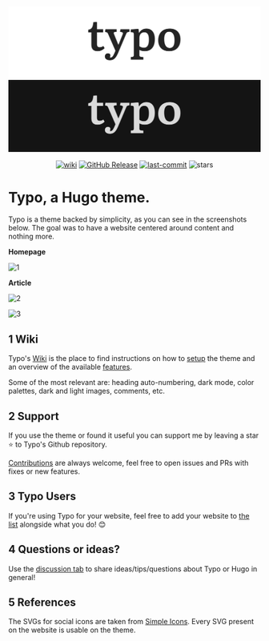![banner](https://raw.githubusercontent.com/tomfran/typo/main/images/banner-light.webp#gh-light-mode-only)
![banner](https://raw.githubusercontent.com/tomfran/typo/main/images/banner-dark.webp#gh-dark-mode-only)

<div align="center">

[![wiki](https://img.shields.io/badge/doc-wiki-red?style=for-the-badge)](https://tomfran.github.io/typo-wiki/)
[![GitHub Release](https://img.shields.io/github/v/release/tomfran/typo?style=for-the-badge)](https://github.com/tomfran/typo/releases/latest)
[![last-commit](https://img.shields.io/github/last-commit/tomfran/typo?style=for-the-badge)](https://github.com/tomfran/typo/commits/)
![stars](https://img.shields.io/github/stars/tomfran/typo?style=for-the-badge&color=orange)

</div>

# Typo, a Hugo theme.

Typo is a theme backed by simplicity, as you can see in the screenshots below. The goal was to have a website centered around content and nothing more.

**Homepage**

![1](https://raw.githubusercontent.com/tomfran/typo/main/images/1.webp)

**Article**

![2](https://raw.githubusercontent.com/tomfran/typo/main/images/2.webp)

![3](https://raw.githubusercontent.com/tomfran/typo/main/images/3.webp)

## 1 Wiki

Typo's [Wiki](https://tomfran.github.io/typo-wiki/) is the place to find instructions on how to [setup](https://tomfran.github.io/typo-wiki/setup) the theme and an overview of the available [features](https://tomfran.github.io/typo-wiki/features). 

Some of the most relevant are: heading auto-numbering, dark mode, color palettes, dark and light images, comments, etc.

## 2 Support

If you use the theme or found it useful you can support me by leaving a star ⭐ to Typo's Github repository.

[Contributions](https://github.com/tomfran/typo/blob/main/CONTRIBUTING.md) are always welcome, feel free to open issues and PRs with fixes or new features.

## 3 Typo Users

If you're using Typo for your website, feel free to add your website to [the list](https://github.com/tomfran/typo/blob/main/USERS.md) alongside what you do! 😊

## 4 Questions or ideas? 

Use the [discussion tab](https://github.com/tomfran/typo/discussions) to share ideas/tips/questions about Typo or Hugo in general!

## 5 References

The SVGs for social icons are taken from [Simple Icons](https://github.com/simple-icons/simple-icons).
Every SVG present on the website is usable on the theme.
